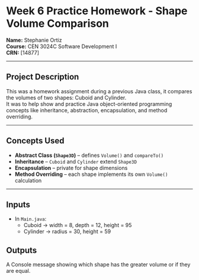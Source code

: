 # Week 6 Practice Homework - Shape Volume Comparison

**Name:** Stephanie Ortiz  
**Course:** CEN 3024C Software Development I  
**CRN:** [14877]  

---

## Project Description
This was a homework assignment during a previous Java class, it compares the volumes of two shapes: Cuboid and Cylinder.  
It was to help show and practice Java object-oriented programming concepts like inheritance, abstraction, encapsulation, and method overriding.

---

## Concepts Used
- **Abstract Class (`Shape3D`)** – defines `Volume()` and `compareTo()`  
- **Inheritance** – `Cuboid` and `Cylinder` extend `Shape3D`  
- **Encapsulation** – private for shape dimensions  
- **Method Overriding** – each shape implements its own `Volume()` calculation   

---

## Inputs
- In `Main.java`:  
  - Cuboid → width = 8, depth = 12, height = 95  
  - Cylinder → radius = 30, height = 59  

## Outputs
A Console message showing which shape has the greater volume or if they are equal.

